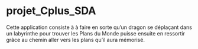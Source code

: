 # projet_Cplus_SDA
 Cette application consiste à à faire en sorte qu’un dragon se déplaçant dans un labyrinthe pour trouver les Plans du Monde puisse ensuite en ressortir grâce au chemin aller vers les plans qu’il aura mémorisé.

